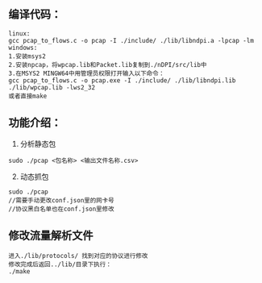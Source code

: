 ## 编译代码：
```
linux:
gcc pcap_to_flows.c -o pcap -I ./include/ ./lib/libndpi.a -lpcap -lm
windows: 
1.安装msys2
2.安装npcap，将wpcap.lib和Packet.lib复制到./nDPI/src/lib中
3.在MSYS2 MINGW64中用管理员权限打开输入以下命令：
gcc pcap_to_flows.c -o pcap.exe -I ./include/ ./lib/libndpi.lib ./lib/wpcap.lib -lws2_32
或者直接make
```
## 功能介绍：
1. 分析静态包
```
sudo ./pcap <包名称> <输出文件名称.csv>
```
2. 动态抓包
```
sudo ./pcap
//需要手动更改conf.json里的网卡号
//协议黑白名单也在conf.json里修改
```

## 修改流量解析文件
```
进入./lib/protocols/ 找到对应的协议进行修改
修改完成后返回../lib/目录下执行：
./make
```